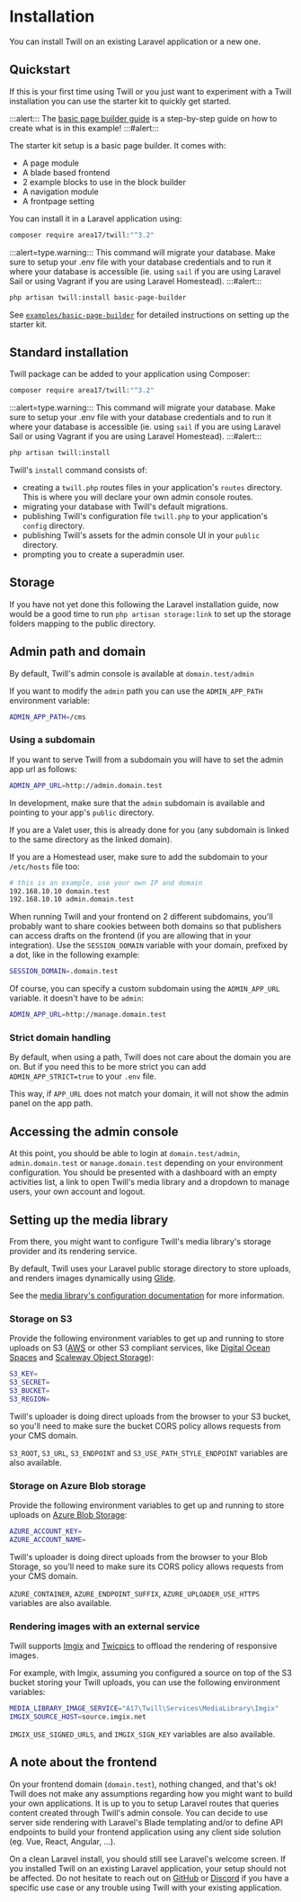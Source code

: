 # Installation

You can install Twill on an existing Laravel application or a new one.

## Quickstart

If this is your first time using Twill or you just want to experiment with a Twill installation you can use the starter kit to quickly get started.

:::alert:::
The [basic page builder guide](../../2_guides/1_page-builder-with-blade/1_index.md) is a step-by-step guide on how to create what is in this example!
:::#alert:::

The starter kit setup is a basic page builder. It comes with:

- A page module
- A blade based frontend
- 2 example blocks to use in the block builder
- A navigation module
- A frontpage setting

You can install it in a Laravel application using:

```bash
composer require area17/twill:"^3.2"
```

:::alert=type.warning::: 
This command will migrate your database.
Make sure to setup your .env file with your database credentials and to run it where your database is accessible (ie. using `sail` if you are using Laravel Sail or using Vagrant if you are using Laravel Homestead). 
:::#alert:::

```bash
php artisan twill:install basic-page-builder
```

See [`examples/basic-page-builder`](https://github.com/area17/twill/tree/3.x/examples/basic-page-builder) for detailed instructions on setting up the starter kit.

## Standard installation

Twill package can be added to your application using Composer:

```bash
composer require area17/twill:"^3.2"
```

:::alert=type.warning::: 
This command will migrate your database.
Make sure to setup your .env file with your database credentials and to run it where your database is accessible (ie. using `sail` if you are using Laravel Sail or using Vagrant if you are using Laravel Homestead).
:::#alert:::

```bash
php artisan twill:install
```

Twill's `install` command consists of:

- creating a `twill.php` routes files in your application's `routes` directory. This is where you will declare your own admin console routes.
- migrating your database with Twill's default migrations.
- publishing Twill's configuration file `twill.php` to your application's `config` directory.
- publishing Twill's assets for the admin console UI in your `public` directory.
- prompting you to create a superadmin user.

## Storage

If you have not yet done this following the Laravel installation guide, now would be a good time to run `php artisan storage:link` to set up the storage folders mapping to the public directory.

## Admin path and domain

By default, Twill's admin console is available at `domain.test/admin`

If you want to modify the `admin` path you can use the `ADMIN_APP_PATH` environment variable:

```bash
ADMIN_APP_PATH=/cms
```

### Using a subdomain

If you want to serve Twill from a subdomain you will have to set the admin app url as follows:

```bash
ADMIN_APP_URL=http://admin.domain.test
```

In development, make sure that the `admin` subdomain is available and pointing to your app's `public` directory.

If you are a Valet user, this is already done for you (any subdomain is linked to the same directory as the linked domain).

If you are a Homestead user, make sure to add the subdomain to your `/etc/hosts` file too:

```bash
# this is an example, use your own IP and domain
192.168.10.10 domain.test
192.168.10.10 admin.domain.test
```

When running Twill and your frontend on 2 different subdomains, you'll probably want to share cookies between both domains so that publishers can access drafts on the frontend (if you are allowing that in your integration). Use the `SESSION_DOMAIN` variable with your domain, prefixed by a dot, like in the following example:

```bash
SESSION_DOMAIN=.domain.test
```

Of course, you can specify a custom subdomain using the `ADMIN_APP_URL` variable. it doesn't have to be `admin`:

```bash
ADMIN_APP_URL=http://manage.domain.test
```

### Strict domain handling

By default, when using a path, Twill does not care about the domain you are on. But if you need this to be more strict
you can add `ADMIN_APP_STRICT=true` to your `.env` file.

This way, if `APP_URL` does not match your domain, it will not show the admin panel on the app path.

## Accessing the admin console

At this point, you should be able to login at `domain.test/admin`, `admin.domain.test` or `manage.domain.test` depending
on your environment configuration. You should be presented with a dashboard with an empty activities list, a link to
open Twill's media library and a dropdown to manage users, your own account and logout.

## Setting up the media library

From there, you might want to configure Twill's media library's storage provider and its rendering service.

By default, Twill uses your Laravel public storage directory to store uploads, and renders images dynamically using [Glide](https://glide.thephpleague.com/).

See the [media library's configuration documentation](./3_configuration.md#content-media-library) for more information.

### Storage on S3

Provide the following environment variables to get up and running to store uploads on S3 ([AWS](https://aws.amazon.com/s3/) or other S3 compliant services, like [Digital Ocean Spaces](https://www.digitalocean.com/products/spaces) and [Scaleway Object Storage](https://www.scaleway.com/en/object-storage/)):

```bash
S3_KEY=
S3_SECRET=
S3_BUCKET=
S3_REGION=
```

Twill's uploader is doing direct uploads from the browser to your S3 bucket, so you'll need to make sure the bucket CORS policy allows requests from your CMS domain. 

`S3_ROOT`, `S3_URL`, `S3_ENDPOINT` and `S3_USE_PATH_STYLE_ENDPOINT` variables are also available.

### Storage on Azure Blob storage

Provide the following environment variables to get up and running to store uploads on [Azure Blob Storage](https://azure.microsoft.com/en-us/products/storage/blobs):

```bash
AZURE_ACCOUNT_KEY=
AZURE_ACCOUNT_NAME=
```

Twill's uploader is doing direct uploads from the browser to your Blob Storage, so you'll need to make sure its CORS policy allows requests from your CMS domain.


`AZURE_CONTAINER`, `AZURE_ENDPOINT_SUFFIX`, `AZURE_UPLOADER_USE_HTTPS` variables are also available.

### Rendering images with an external service

Twill supports [Imgix](https://imgix.com) and [Twicpics](https://twicpics.com) to offload the rendering of responsive images. 

For example, with Imgix, assuming you configured a source on top of the S3 bucket storing your Twill uploads, you can use the following environment variables:

```bash
MEDIA_LIBRARY_IMAGE_SERVICE="A17\Twill\Services\MediaLibrary\Imgix"
IMGIX_SOURCE_HOST=source.imgix.net
```

`IMGIX_USE_SIGNED_URLS`, and `IMGIX_SIGN_KEY` variables are also available.

## A note about the frontend

On your frontend domain (`domain.test`), nothing changed, and that's ok! Twill does not make any assumptions regarding how you might want to build your own applications. It is up to you to setup Laravel routes that queries content created through Twill's admin console. You can decide to use server side rendering with Laravel's Blade templating and/or to define API endpoints to build your frontend application using any client side solution (eg. Vue, React, Angular, ...).

On a clean Laravel install, you should still see Laravel's welcome screen. If you installed Twill on an existing Laravel application, your setup should not be affected. Do not hesitate to reach out on [GitHub](https://github.com/area17/twill/discussions) or [Discord](https://discord.gg/cnWk7EFv8R) if you have a specific use case or any trouble using Twill with your existing application.
